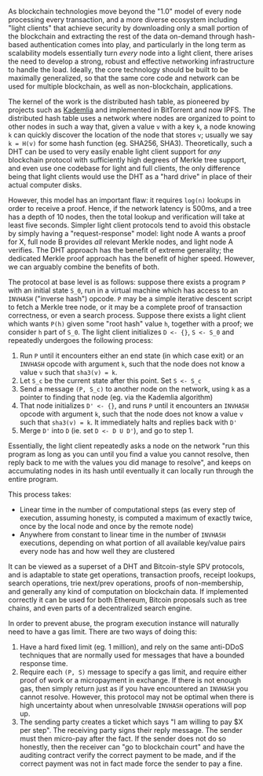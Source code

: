 As blockchain technologies move beyond the "1.0" model of every node processing every transaction, and a more diverse ecosystem including "light clients" that achieve security by downloading only a small portion of the blockchain and extracting the rest of the data on-demand through hash-based authentication comes into play, and particularly in the long term as scalability models essentially turn _every_ node into a light client, there arises the need to develop a strong, robust and effective networking infrastructure to handle the load. Ideally, the core technology should be built to be maximally generalized, so that the same core code and network can be used for multiple blockchain, as well as non-blockchain, applications.

The kernel of the work is the distributed hash table, as pioneered by projects such as [Kademlia](http://pdos.csail.mit.edu/~petar/papers/maymounkov-kademlia-lncs.pdf) and implemented in BitTorrent and now IPFS. The distributed hash table uses a network where nodes are organized to point to other nodes in such a way that, given a value `v` with a key `k`, a node knowing `k` can quickly discover the location of the node that stores `v`; usually we say `k = H(v)` for some hash function (eg. SHA256, SHA3). Theoretically, such a DHT can be used to very easily enable light client support for _any_ blockchain protocol with sufficiently high degrees of Merkle tree support, and even use one codebase for light and full clients, the only difference being that light clients would use the DHT as a "hard drive" in place of their actual computer disks.

However, this model has an important flaw: it requires `log(n)` lookups in order to receive a proof. Hence, if the network latency is 500ms, and a tree has a depth of 10 nodes, then the total lookup and verification will take at least five seconds. Simpler light client protocols tend to avoid this obstacle by simply having a "request-response" model: light node A wants a proof for X, full node B provides _all_ relevant Merkle nodes, and light node A verifies. The DHT approach has the benefit of extreme generality; the dedicated Merkle proof approach has the benefit of higher speed. However, we can arguably combine the benefits of both.

The protocol at base level is as follows: suppose there exists a program `P` with an initial state `S_0`, run in a virtual machine which has access to an `INVHASH` ("inverse hash") opcode. `P` may be a simple iterative descent script to fetch a Merkle tree node, or it may be a complete proof of transaction correctness, or even a search process. Suppose there exists a light client which wants `P(h)` given some "root hash" value `h`, together with a proof; we consider `h` part of `S_0`. The light client initializes `D <- {}`, `S <- S_0` and repeatedly undergoes the following process:

1. Run `P` until it encounters either an end state (in which case exit) or an `INVHASH` opcode with argument `k`, such that the node does not know a value `v` such that `sha3(v) = k`.
2. Let `S_c` be the current state after this point. Set `S <- S_c`
3. Send a message `(P, S_c)` to another node on the network, using `k` as a pointer to finding that node (eg. via the Kademlia algorithm)
4. That node initializes `D' <- {}`, and runs `P` until it encounters an `INVHASH` opcode with argument `k`, such that the node does not know a value `v` such that `sha3(v) = k`. It immediately halts and replies back with `D'`
5. Merge `D'` into `D` (ie. set `D <- D U D'`), and go to step 1.

Essentially, the light client repeatedly asks a node on the network "run this program as long as you can until you find a value you cannot resolve, then reply back to me with the values you did manage to resolve", and keeps on accumulating nodes in its hash until eventually it can locally run through the entire program.

This process takes:

* Linear time in the number of computational steps (as every step of execution, assuming honesty, is computed a maximum of exactly twice, once by the local node and once by the remote node)
* Anywhere from constant to linear time in the number of `INVHASH` executions, depending on what portion of all available key/value pairs every node has and how well they are clustered

It can be viewed as a superset of a DHT and Bitcoin-style SPV protocols, and is adaptable to state get operations, transaction proofs, receipt lookups, search operations, trie next/prev operations, proofs of non-membership, and generally any kind of computation on blockchain data. If implemented correctly it can be used for both Ethereum, Bitcoin proposals such as tree chains, and even parts of a decentralized search engine.

In order to prevent abuse, the program execution instance will naturally need to have a gas limit. There are two ways of doing this:

1. Have a hard fixed limit (eg. 1 million), and rely on the same anti-DDoS techniques that are normally used for messages that have a bounded response time.
2. Require each `(P, S)` message to specify a gas limit, and require either proof of work or a micropayment in exchange. If there is not enough gas, then simply return just as if you have encountered an `INVHASH` you cannot resolve. However, this protocol may not be optimal when there is high uncertainty about when unresolvable `INVHASH` operations will pop up.
3. The sending party creates a ticket which says "I am willing to pay $X per step". The receiving party signs their reply message. The sender must then micro-pay after the fact. If the sender does not do so honestly, then the receiver can "go to blockchain court" and have the auditing contract verify the correct payment to be made, and if the correct payment was not in fact made force the sender to pay a fine.